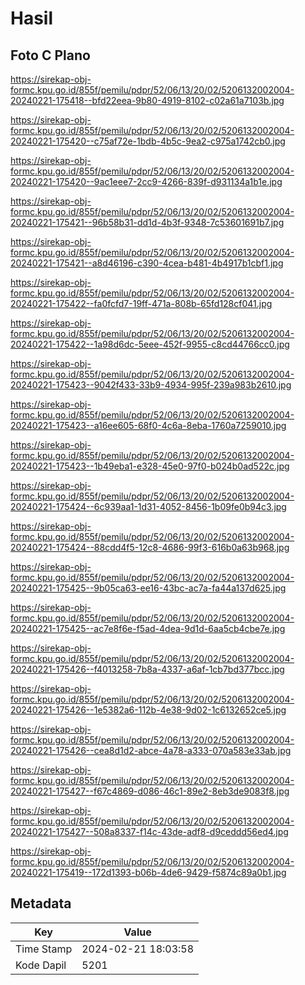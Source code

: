 # Hasil

## Foto C Plano

https://sirekap-obj-formc.kpu.go.id/855f/pemilu/pdpr/52/06/13/20/02/5206132002004-20240221-175418--bfd22eea-9b80-4919-8102-c02a61a7103b.jpg

https://sirekap-obj-formc.kpu.go.id/855f/pemilu/pdpr/52/06/13/20/02/5206132002004-20240221-175420--c75af72e-1bdb-4b5c-9ea2-c975a1742cb0.jpg

https://sirekap-obj-formc.kpu.go.id/855f/pemilu/pdpr/52/06/13/20/02/5206132002004-20240221-175420--9ac1eee7-2cc9-4266-839f-d931134a1b1e.jpg

https://sirekap-obj-formc.kpu.go.id/855f/pemilu/pdpr/52/06/13/20/02/5206132002004-20240221-175421--96b58b31-dd1d-4b3f-9348-7c53601691b7.jpg

https://sirekap-obj-formc.kpu.go.id/855f/pemilu/pdpr/52/06/13/20/02/5206132002004-20240221-175421--a8d46196-c390-4cea-b481-4b4917b1cbf1.jpg

https://sirekap-obj-formc.kpu.go.id/855f/pemilu/pdpr/52/06/13/20/02/5206132002004-20240221-175422--fa0fcfd7-19ff-471a-808b-65fd128cf041.jpg

https://sirekap-obj-formc.kpu.go.id/855f/pemilu/pdpr/52/06/13/20/02/5206132002004-20240221-175422--1a98d6dc-5eee-452f-9955-c8cd44766cc0.jpg

https://sirekap-obj-formc.kpu.go.id/855f/pemilu/pdpr/52/06/13/20/02/5206132002004-20240221-175423--9042f433-33b9-4934-995f-239a983b2610.jpg

https://sirekap-obj-formc.kpu.go.id/855f/pemilu/pdpr/52/06/13/20/02/5206132002004-20240221-175423--a16ee605-68f0-4c6a-8eba-1760a7259010.jpg

https://sirekap-obj-formc.kpu.go.id/855f/pemilu/pdpr/52/06/13/20/02/5206132002004-20240221-175423--1b49eba1-e328-45e0-97f0-b024b0ad522c.jpg

https://sirekap-obj-formc.kpu.go.id/855f/pemilu/pdpr/52/06/13/20/02/5206132002004-20240221-175424--6c939aa1-1d31-4052-8456-1b09fe0b94c3.jpg

https://sirekap-obj-formc.kpu.go.id/855f/pemilu/pdpr/52/06/13/20/02/5206132002004-20240221-175424--88cdd4f5-12c8-4686-99f3-616b0a63b968.jpg

https://sirekap-obj-formc.kpu.go.id/855f/pemilu/pdpr/52/06/13/20/02/5206132002004-20240221-175425--9b05ca63-ee16-43bc-ac7a-fa44a137d625.jpg

https://sirekap-obj-formc.kpu.go.id/855f/pemilu/pdpr/52/06/13/20/02/5206132002004-20240221-175425--ac7e8f6e-f5ad-4dea-9d1d-6aa5cb4cbe7e.jpg

https://sirekap-obj-formc.kpu.go.id/855f/pemilu/pdpr/52/06/13/20/02/5206132002004-20240221-175426--f4013258-7b8a-4337-a6af-1cb7bd377bcc.jpg

https://sirekap-obj-formc.kpu.go.id/855f/pemilu/pdpr/52/06/13/20/02/5206132002004-20240221-175426--1e5382a6-112b-4e38-9d02-1c6132652ce5.jpg

https://sirekap-obj-formc.kpu.go.id/855f/pemilu/pdpr/52/06/13/20/02/5206132002004-20240221-175426--cea8d1d2-abce-4a78-a333-070a583e33ab.jpg

https://sirekap-obj-formc.kpu.go.id/855f/pemilu/pdpr/52/06/13/20/02/5206132002004-20240221-175427--f67c4869-d086-46c1-89e2-8eb3de9083f8.jpg

https://sirekap-obj-formc.kpu.go.id/855f/pemilu/pdpr/52/06/13/20/02/5206132002004-20240221-175427--508a8337-f14c-43de-adf8-d9ceddd56ed4.jpg

https://sirekap-obj-formc.kpu.go.id/855f/pemilu/pdpr/52/06/13/20/02/5206132002004-20240221-175419--172d1393-b06b-4de6-9429-f5874c89a0b1.jpg


## Metadata

| Key        | Value               |
| ---------- | ------------------- |
| Time Stamp | 2024-02-21 18:03:58 |
| Kode Dapil | 5201                |



